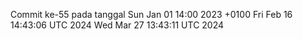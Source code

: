 Commit ke-55 pada tanggal Sun Jan 01 14:00 2023 +0100
Fri Feb 16 14:43:06 UTC 2024
Wed Mar 27 13:43:11 UTC 2024

